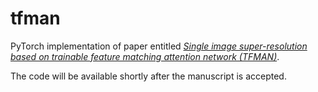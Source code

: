 # tfman
PyTorch implementation of paper entitled [*Single image super-resolution based on trainable feature matching attention network (TFMAN)*](https://www.sciencedirect.com/science/article/pii/S0031320324000402).

The code will be available shortly after the manuscript is accepted.
